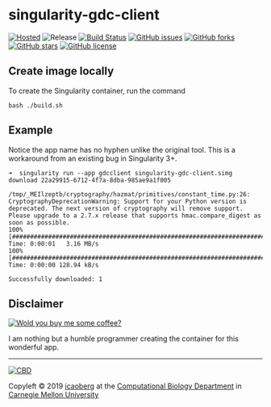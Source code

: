 # singularity-gdc-client
[![Hosted](https://img.shields.io/badge/hosted-sylabs.io-red.svg)](https://cloud.sylabs.io/library/icaoberg/default/gdc-client)
![Release](https://img.shields.io/badge/release-prealpha-red.svg)
[![Build Status](https://travis-ci.org/icaoberg/singularity-gdc-client.svg?branch=master)](https://travis-ci.org/icaoberg/singularity-gdc-client)
[![GitHub issues](https://img.shields.io/github/issues/icaoberg/singularity-gdc-client.svg)](https://github.com/icaoberg/singularity-gdc-client/issues)
[![GitHub forks](https://img.shields.io/github/forks/icaoberg/singularity-gdc-client.svg)](https://github.com/icaoberg/singularity-gdc-client/network)
[![GitHub stars](https://img.shields.io/github/stars/icaoberg/singularity-gdc-client.svg)](https://github.com/icaoberg/singularity-gdc-client/stargazers)
[![GitHub license](https://img.shields.io/badge/license-GPLv3-blue.svg)](https://www.gnu.org/licenses/quick-guide-gplv3.en.html)

## Create image locally
To create the Singularity container, run the command

```
bash ./build.sh
```

## Example

Notice the app name has no hyphen unlike the original tool. This is a workaround from an existing bug in Singularity 3+.

```
➜  singularity run --app gdcclient singularity-gdc-client.simg download 22a29915-6712-4f7a-8dba-985ae9a1f005

/tmp/_MEIlzeptb/cryptography/hazmat/primitives/constant_time.py:26: CryptographyDeprecationWarning: Support for your Python version is deprecated. The next version of cryptography will remove support. Please upgrade to a 2.7.x release that supports hmac.compare_digest as soon as possible.
100% [#############################################################################] Time: 0:00:01   3.16 MB/s
100% [#############################################################################] Time: 0:00:00 128.94 kB/s

Successfully downloaded: 1
```

## Disclaimer

[![Wold you buy me some coffee?](https://www.buymeacoffee.com/assets/img/custom_images/orange_img.png)](https://www.buymeacoffee.com/icaoberg)

I am nothing but a humble programmer creating the container for this wonderful app.

---
[![CBD](http://www.cbd.cmu.edu/wp-content/uploads/2017/07/wordpress-default.png)](http://www.cbd.cmu.edu)

Copyleft © 2019 [icaoberg](http://www.andrew.cmu.edu/~icaoberg) at the [Computational Biology Department](http://www.cbd.cmu.edu) in [Carnegie Mellon University](http://www.cmu.edu)
